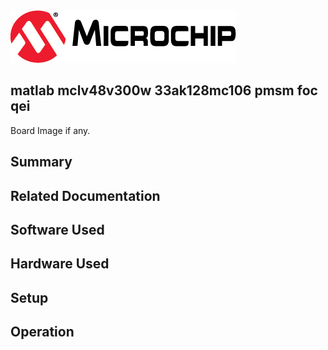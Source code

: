 <picture>
    <source media="(prefers-color-scheme: dark)" srcset="images/microchip_logo_white_red.png">
	<source media="(prefers-color-scheme: light)" srcset="images/microchip_logo_black_red.png">
    <img alt="Microchip Logo." src="images/microchip_logo_black_red.png">
</picture> 

## matlab mclv48v300w 33ak128mc106 pmsm foc qei

Board Image if any.

## Summary


## Related Documentation


## Software Used 


## Hardware Used


## Setup


## Operation




